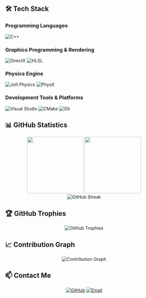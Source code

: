 ## 🛠️ Tech Stack

### Programming Languages
![C++](https://img.shields.io/badge/-C++-00599C?style=flat-square&logo=C%2B%2B&logoColor=white)

### Graphics Programming & Rendering
![DirectX](https://img.shields.io/badge/-DirectX-0078D4?style=flat-square&logo=Microsoft&logoColor=white)
![HLSL](https://img.shields.io/badge/-HLSL-5C2D91?style=flat-square&logo=Microsoft&logoColor=white)

### Physics Engine
![Jolt Physics](https://img.shields.io/badge/-Jolt%20Physics-FF6B35?style=flat-square&logo=Jolt&logoColor=white)
![PhysX](https://img.shields.io/badge/-PhysX-4285F4?style=flat-square&logo=PhysX&logoColor=white)

### Development Tools & Platforms
![Visual Studio](https://img.shields.io/badge/-Visual%20Studio-5C2D91?style=flat-square&logo=Visual-Studio&logoColor=white)
![CMake](https://img.shields.io/badge/-CMake-064F8C?style=flat-square&logo=CMake&logoColor=white)
![Git](https://img.shields.io/badge/-Git-F05032?style=flat-square&logo=Git&logoColor=white)

## 📊 GitHub Statistics

<div align="center">
  <img height="180em" src="https://github-readme-stats.vercel.app/api?username=hgl-pong&show_icons=true&theme=tokyonight&include_all_commits=true&count_private=true"/>
  <img height="180em" src="https://github-readme-stats.vercel.app/api/top-langs/?username=hgl-pong&layout=compact&langs_count=8&theme=tokyonight"/>
</div>

<div align="center">
  <img src="https://github-readme-streak-stats.herokuapp.com/?user=hgl-pong&theme=tokyonight" alt="GitHub Streak" />
</div>

## 🏆 GitHub Trophies

<div align="center">
  <img src="https://github-profile-trophy.vercel.app/?username=hgl-pong&theme=onedark&column=7" alt="GitHub Trophies" />
</div>

## 📈 Contribution Graph

<div align="center">
  <img src="https://github-readme-activity-graph.vercel.app/graph?username=hgl-pong&theme=tokyo-night" alt="Contribution Graph" />
</div>

## 📫 Contact Me

<div align="center">
  
[![GitHub](https://img.shields.io/badge/-GitHub-181717?style=for-the-badge&logo=GitHub&logoColor=white)](https://github.com/hgl-pong)
[![Email](https://img.shields.io/badge/-Email-D14836?style=for-the-badge&logo=Gmail&logoColor=white)](mailto:2319100642@qq.com)

</div>

